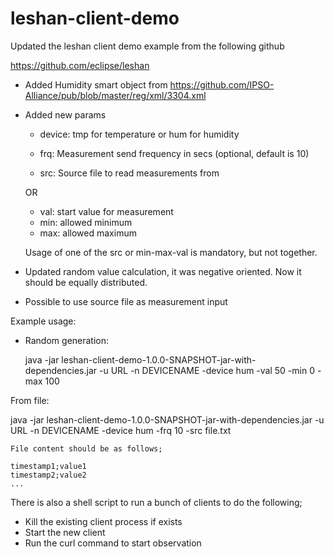 # leshan-client-demo

Updated the leshan client demo example from the following github

https://github.com/eclipse/leshan

- Added Humidity smart object from https://github.com/IPSO-Alliance/pub/blob/master/reg/xml/3304.xml
- Added new params
  * device: tmp for temperature or hum for humidity
  * frq: Measurement send frequency in secs (optional, default is 10)

  * src: Source file to read measurements from

  OR

  * val: start value for measurement
  * min: allowed minimum
  * max: allowed maximum

  Usage of one of the src or min-max-val is mandatory, but not together.

- Updated random value calculation, it was negative oriented. Now it should be equally distributed.
- Possible to use source file as measurement input

Example usage:

 - Random generation:

   java -jar leshan-client-demo-1.0.0-SNAPSHOT-jar-with-dependencies.jar -u URL -n DEVICENAME -device hum -val 50 -min 0 -max 100

 From file:

   java -jar leshan-client-demo-1.0.0-SNAPSHOT-jar-with-dependencies.jar -u URL -n DEVICENAME -device hum -frq 10 -src file.txt

    File content should be as follows;

    timestamp1;value1
    timestamp2;value2
    ...


There is also a shell script to run a bunch of clients to do the following;
- Kill the existing client process if exists
- Start the new client
- Run the curl command to start observation

